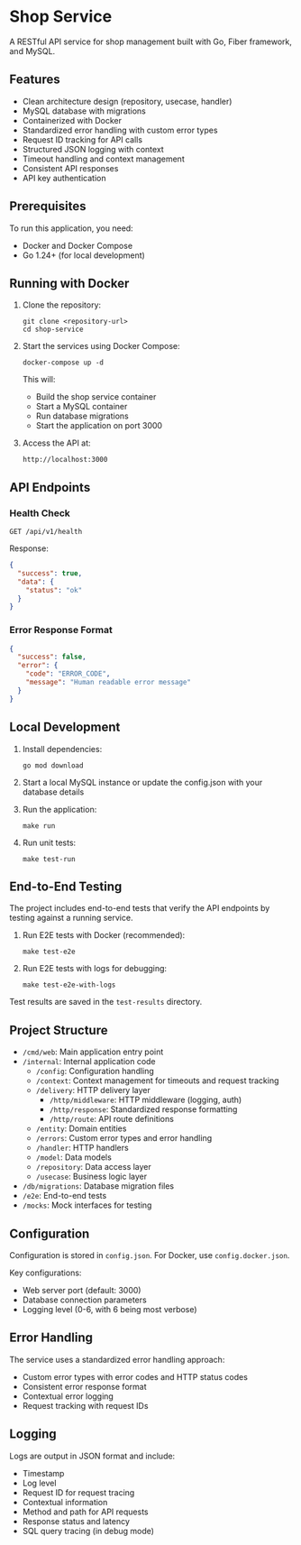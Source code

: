 # Shop Service

A RESTful API service for shop management built with Go, Fiber framework, and MySQL.

## Features

- Clean architecture design (repository, usecase, handler)
- MySQL database with migrations
- Containerized with Docker
- Standardized error handling with custom error types
- Request ID tracking for API calls
- Structured JSON logging with context
- Timeout handling and context management
- Consistent API responses
- API key authentication

## Prerequisites

To run this application, you need:

- Docker and Docker Compose
- Go 1.24+ (for local development)

## Running with Docker

1. Clone the repository:
   ```
   git clone <repository-url>
   cd shop-service
   ```

2. Start the services using Docker Compose:
   ```
   docker-compose up -d
   ```

   This will:
   - Build the shop service container
   - Start a MySQL container
   - Run database migrations
   - Start the application on port 3000

3. Access the API at:
   ```
   http://localhost:3000
   ```

## API Endpoints

### Health Check
```
GET /api/v1/health
```

Response:
```json
{
  "success": true,
  "data": {
    "status": "ok"
  }
}
```

### Error Response Format
```json
{
  "success": false,
  "error": {
    "code": "ERROR_CODE",
    "message": "Human readable error message"
  }
}
```

## Local Development

1. Install dependencies:
   ```
   go mod download
   ```

2. Start a local MySQL instance or update the config.json with your database details

3. Run the application:
   ```
   make run
   ```

4. Run unit tests:
   ```
   make test-run
   ```

## End-to-End Testing

The project includes end-to-end tests that verify the API endpoints by testing against a running service.

1. Run E2E tests with Docker (recommended):
   ```
   make test-e2e
   ```

2. Run E2E tests with logs for debugging:
   ```
   make test-e2e-with-logs
   ```

Test results are saved in the `test-results` directory.

## Project Structure

- `/cmd/web`: Main application entry point
- `/internal`: Internal application code
  - `/config`: Configuration handling
  - `/context`: Context management for timeouts and request tracking
  - `/delivery`: HTTP delivery layer
    - `/http/middleware`: HTTP middleware (logging, auth)
    - `/http/response`: Standardized response formatting
    - `/http/route`: API route definitions
  - `/entity`: Domain entities
  - `/errors`: Custom error types and error handling
  - `/handler`: HTTP handlers
  - `/model`: Data models
  - `/repository`: Data access layer
  - `/usecase`: Business logic layer
- `/db/migrations`: Database migration files
- `/e2e`: End-to-end tests
- `/mocks`: Mock interfaces for testing

## Configuration

Configuration is stored in `config.json`. For Docker, use `config.docker.json`.

Key configurations:
- Web server port (default: 3000)
- Database connection parameters
- Logging level (0-6, with 6 being most verbose)

## Error Handling

The service uses a standardized error handling approach:
- Custom error types with error codes and HTTP status codes
- Consistent error response format
- Contextual error logging
- Request tracking with request IDs

## Logging

Logs are output in JSON format and include:
- Timestamp
- Log level
- Request ID for request tracing
- Contextual information
- Method and path for API requests
- Response status and latency
- SQL query tracing (in debug mode)